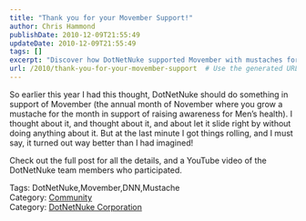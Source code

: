 ```yaml
---
title: "Thank you for your Movember Support!"
author: Chris Hammond
publishDate: 2010-12-09T21:55:49
updateDate: 2010-12-09T21:55:49
tags: []
excerpt: "Discover how DotNetNuke supported Movember with mustaches for Men's health awareness! See the team's video in the full post. #DotNetNuke #Movember"
url: /2010/thank-you-for-your-movember-support  # Use the generated URL with year
---
```

<p>So earlier this year I had this thought, DotNetNuke should do something in support of Movember (the annual month of November where you grow a mustache for the month in support of raising awareness for Men’s health). I thought about it, and thought about it, and about let it slide right by without doing anything about it. But at the last minute I got things rolling, and I must say, it turned out way better than I had imagined!</p>  <p>Check out the full post for all the details, and a YouTube video of the DotNetNuke team members who participated.</p>  <div class="tags">Tags: DotNetNuke,Movember,DNN,Mustache</div><div class="category">Category: <a href=https://www.dotnetnuke.com/Resources/Blogs/tabid/825/CatID/16/Default.aspx>Community</a></div><div class="category">Category: <a href=https://www.dotnetnuke.com/Resources/Blogs/tabid/825/CatID/15/Default.aspx>DotNetNuke Corporation</a></div><img src="https://feeds.feedburner.com/~r/dnndaily/~4/ZsFGkGH9Ido" height="1" width="1"/>


